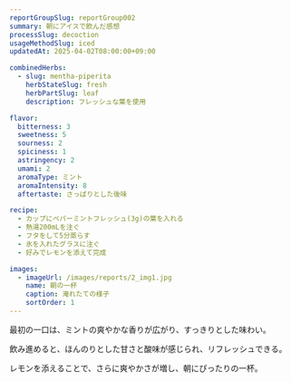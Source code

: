 ```yaml
---
reportGroupSlug: reportGroup002
summary: 朝にアイスで飲んだ感想
processSlug: decoction
usageMethodSlug: iced
updatedAt: 2025-04-02T08:00:00+09:00

combinedHerbs:
  - slug: mentha-piperita
    herbStateSlug: fresh
    herbPartSlug: leaf
    description: フレッシュな葉を使用

flavor:
  bitterness: 3
  sweetness: 5
  sourness: 2
  spiciness: 1
  astringency: 2
  umami: 2
  aromaType: ミント
  aromaIntensity: 8
  aftertaste: さっぱりとした後味

recipe:
  - カップにペパーミントフレッシュ(3g)の葉を入れる
  - 熱湯200mLを注ぐ
  - フタをして5分蒸らす
  - 氷を入れたグラスに注ぐ
  - 好みでレモンを添えて完成

images:
  - imageUrl: /images/reports/2_img1.jpg
    name: 朝の一杯
    caption: 淹れたての様子
    sortOrder: 1
---
```


最初の一口は、ミントの爽やかな香りが広がり、すっきりとした味わい。

飲み進めると、ほんのりとした甘さと酸味が感じられ、リフレッシュできる。

レモンを添えることで、さらに爽やかさが増し、朝にぴったりの一杯。
